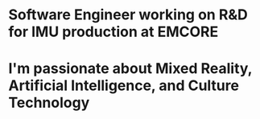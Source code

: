 # Software Engineer working on R&D for IMU production at EMCORE
# I'm passionate about Mixed Reality, Artificial Intelligence, and Culture Technology
